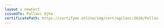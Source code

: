 ```yaml
--- 
layout : newCert 
issuedTo: Pallavi Ojha 
certificatePath: https://certifyme.online/img/cert/agilencr2020/PallaviOjha_17641.png
--- 
```

